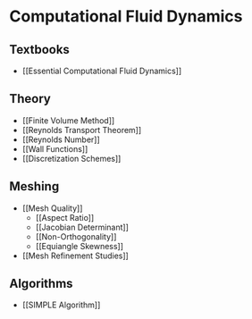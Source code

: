 # Computational Fluid Dynamics
## Textbooks
- [[Essential Computational Fluid Dynamics]]

## Theory
- [[Finite Volume Method]]
- [[Reynolds Transport Theorem]]
- [[Reynolds Number]]
- [[Wall Functions]]
- [[Discretization Schemes]]
## Meshing
- [[Mesh Quality]]
	- [[Aspect Ratio]]
	- [[Jacobian Determinant]]
	- [[Non-Orthogonality]]
	- [[Equiangle Skewness]]
- [[Mesh Refinement Studies]]
## Algorithms
- [[SIMPLE Algorithm]]
